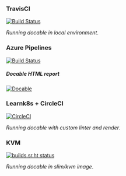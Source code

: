 
### TravisCI

[![Build Status](https://travis-ci.org/ottomatica/docable-demo.svg?branch=master)](https://travis-ci.org/ottomatica/docable-demo) 

_Running docable in local environment_.

### Azure Pipelines

[![Build Status](https://dev.azure.com/Ottomatica/docable-demo/_apis/build/status/ottomatica.docable-demo?branchName=master)](https://dev.azure.com/Ottomatica/docable-demo/_build/latest?definitionId=2&branchName=master) 

##### Docable HTML report

[![Docable](https://img.shields.io/badge/Docable-Results-blue.svg)](https://ottomatica.github.io/docable-demo/latest/unix-service.html)

### Learnk8s + CircleCI

[![CircleCI](https://circleci.com/gh/ottomatica/docable-demo.svg?style=svg)](https://circleci.com/gh/ottomatica/docable-demo)

_Running docable with custom linter and render_.

### KVM

[![builds.sr.ht status](https://builds.sr.ht/~ottomatica.svg)](https://builds.sr.ht/~ottomatica?)

_Running docable in slim/kvm image_.
